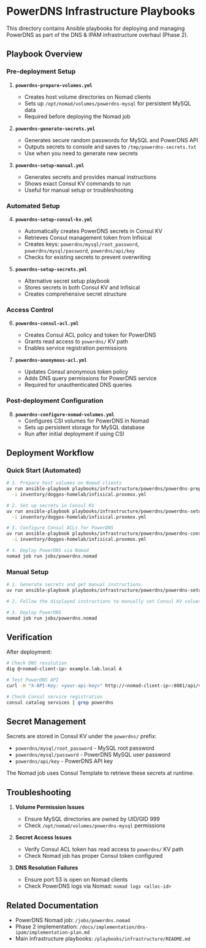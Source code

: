 # PowerDNS Infrastructure Playbooks

This directory contains Ansible playbooks for deploying and managing PowerDNS as part of the DNS & IPAM infrastructure overhaul (Phase 2).

## Playbook Overview

### Pre-deployment Setup

1. **`powerdns-prepare-volumes.yml`**
   - Creates host volume directories on Nomad clients
   - Sets up `/opt/nomad/volumes/powerdns-mysql` for persistent MySQL data
   - Required before deploying the Nomad job

2. **`powerdns-generate-secrets.yml`**
   - Generates secure random passwords for MySQL and PowerDNS API
   - Outputs secrets to console and saves to `/tmp/powerdns-secrets.txt`
   - Use when you need to generate new secrets

3. **`powerdns-setup-manual.yml`**
   - Generates secrets and provides manual instructions
   - Shows exact Consul KV commands to run
   - Useful for manual setup or troubleshooting

### Automated Setup

4. **`powerdns-setup-consul-kv.yml`**
   - Automatically creates PowerDNS secrets in Consul KV
   - Retrieves Consul management token from Infisical
   - Creates keys: `powerdns/mysql/root_password`, `powerdns/mysql/password`, `powerdns/api/key`
   - Checks for existing secrets to prevent overwriting

5. **`powerdns-setup-secrets.yml`**
   - Alternative secret setup playbook
   - Stores secrets in both Consul KV and Infisical
   - Creates comprehensive secret structure

### Access Control

6. **`powerdns-consul-acl.yml`**
   - Creates Consul ACL policy and token for PowerDNS
   - Grants read access to `powerdns/` KV path
   - Enables service registration permissions

7. **`powerdns-anonymous-acl.yml`**
   - Updates Consul anonymous token policy
   - Adds DNS query permissions for PowerDNS service
   - Required for unauthenticated DNS queries

### Post-deployment Configuration

8. **`powerdns-configure-nomad-volumes.yml`**
   - Configures CSI volumes for PowerDNS in Nomad
   - Sets up persistent storage for MySQL database
   - Run after initial deployment if using CSI

## Deployment Workflow

### Quick Start (Automated)

```bash
# 1. Prepare host volumes on Nomad clients
uv run ansible-playbook playbooks/infrastructure/powerdns/powerdns-prepare-volumes.yml \
  -i inventory/doggos-homelab/infisical.proxmox.yml

# 2. Set up secrets in Consul KV
uv run ansible-playbook playbooks/infrastructure/powerdns/powerdns-setup-consul-kv.yml \
  -i inventory/doggos-homelab/infisical.proxmox.yml

# 3. Configure Consul ACLs for PowerDNS
uv run ansible-playbook playbooks/infrastructure/powerdns/powerdns-consul-acl.yml \
  -i inventory/doggos-homelab/infisical.proxmox.yml

# 4. Deploy PowerDNS via Nomad
nomad job run jobs/powerdns.nomad
```

### Manual Setup

```bash
# 1. Generate secrets and get manual instructions
uv run ansible-playbook playbooks/infrastructure/powerdns/powerdns-setup-manual.yml

# 2. Follow the displayed instructions to manually set Consul KV values

# 3. Deploy PowerDNS
nomad job run jobs/powerdns.nomad
```

## Verification

After deployment:

```bash
# Check DNS resolution
dig @<nomad-client-ip> example.lab.local A

# Test PowerDNS API
curl -H "X-API-Key: <your-api-key>" http://<nomad-client-ip>:8081/api/v1/servers

# Check Consul service registration
consul catalog services | grep powerdns
```

## Secret Management

Secrets are stored in Consul KV under the `powerdns/` prefix:
- `powerdns/mysql/root_password` - MySQL root password
- `powerdns/mysql/password` - PowerDNS MySQL user password
- `powerdns/api/key` - PowerDNS API key

The Nomad job uses Consul Template to retrieve these secrets at runtime.

## Troubleshooting

1. **Volume Permission Issues**
   - Ensure MySQL directories are owned by UID/GID 999
   - Check `/opt/nomad/volumes/powerdns-mysql` permissions

2. **Secret Access Issues**
   - Verify Consul ACL token has read access to `powerdns/` KV path
   - Check Nomad job has proper Consul token configured

3. **DNS Resolution Failures**
   - Ensure port 53 is open on Nomad clients
   - Check PowerDNS logs via Nomad: `nomad logs <alloc-id>`

## Related Documentation

- PowerDNS Nomad job: `/jobs/powerdns.nomad`
- Phase 2 implementation: `/docs/implementation/dns-ipam/implementation-plan.md`
- Main infrastructure playbooks: `/playbooks/infrastructure/README.md`